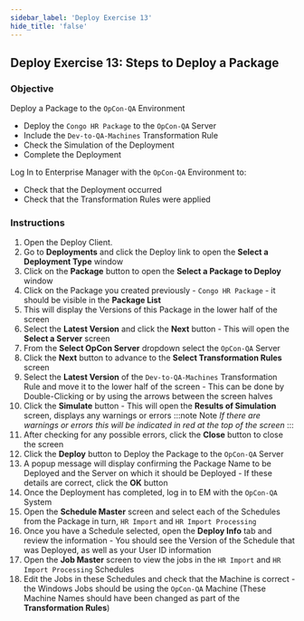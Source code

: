```yaml
---
sidebar_label: 'Deploy Exercise 13'
hide_title: 'false'
---
```


## Deploy Exercise 13: Steps to Deploy a Package

### Objective

Deploy a Package to the ```OpCon-QA``` Environment

- Deploy the ```Congo HR Package``` to the ```OpCon-QA``` Server
- Include the ```Dev-to-QA-Machines``` Transformation Rule 
- Check the Simulation of the Deployment
- Complete the Deployment 

Log In to Enterprise Manager with the ```OpCon-QA``` Environment to: 

- Check that the Deployment occurred 
- Check that the Transformation Rules were applied

### Instructions

1.	Open the Deploy Client.
2.	Go to **Deployments** and click the Deploy link to open the **Select a Deployment Type** window
3.	Click on the **Package** button to open the **Select a Package to Deploy** window
4.	Click on the Package you created previously - ```Congo HR Package``` - it should be visible in the **Package List**
5.	This will display the Versions of this Package in the lower half of the screen
6. Select the **Latest Version** and click the **Next** button - This will open the **Select a Server** screen
7.	From the **Select OpCon Server** dropdown select the ```OpCon-QA``` Server
8.	Click the **Next** button to advance to the **Select Transformation Rules** screen
9.	Select the **Latest Version** of the ```Dev-to-QA-Machines``` Transformation Rule and move it to the lower half of the screen - This can be done by Double-Clicking or by using the arrows between the screen halves
10.	Click the **Simulate** button - This will open the **Results of Simulation** screen, displays any warnings or errors 
:::note Note
_If there are warnings or errors this will be indicated in red at the top of the screen_
:::
11.	After checking for any possible errors, click the **Close** button to close the screen
12.	Click the **Deploy** button to Deploy the Package to the ```OpCon-QA``` Server
13.	A popup message will display confirming the Package Name to be Deployed and the Server on which it should be Deployed - If these details are correct, click the **OK** button
14.	Once the Deployment has completed, log in to EM with the ```OpCon-QA``` System
15.	Open the **Schedule Master** screen and select each of the Schedules from the Package in turn, ```HR Import``` and ```HR Import Processing``` 
16. Once you have a Schedule selected, open the **Deploy Info** tab and review the information - You should see the Version of the Schedule that was Deployed, as well as your User ID information
17.	Open the **Job Master** screen to view the jobs in the ```HR Import``` and ```HR Import Processing``` Schedules
18. Edit the Jobs in these Schedules and check that the Machine is correct - the Windows Jobs should be using the ```OpCon-QA``` Machine (These Machine Names should have been changed as part of the **Transformation Rules**)

<!--
<video width="320" height="240" controls>
  <source src="imgdeploy/Deploy_DeployPackage.mp4" type="video/mp4"></source>
Your browser does not support the video tag.
</video>
-->